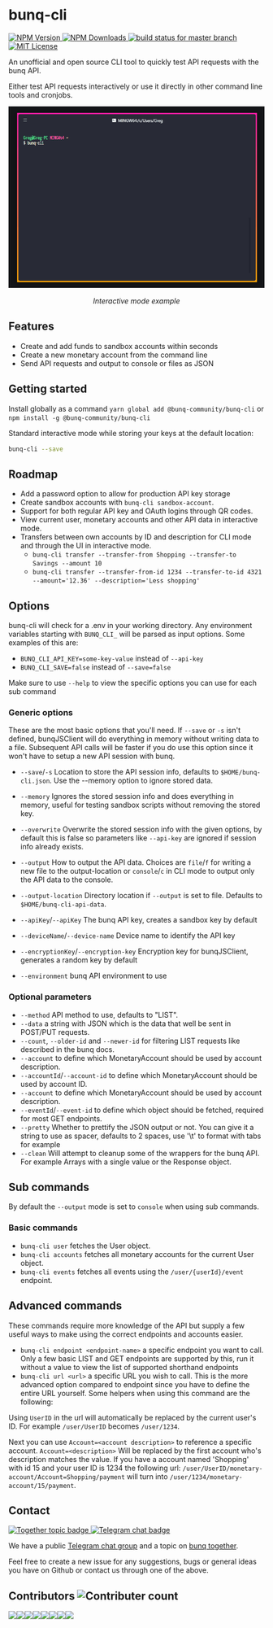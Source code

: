 # bunq-cli

[![NPM  Version](https://img.shields.io/npm/v/@bunq-community/bunq-cli.svg) ](https://github.com/@bunq-community/bunq-cli)
[![NPM Downloads](https://img.shields.io/npm/dt/@bunq-community/bunq-cli.svg) ](https://www.npmjs.com/package/@bunq-community/bunq-cli)
[![build status for master branch](https://api.travis-ci.org/bunqCommunity/bunq-cli.svg?branch=master) ](https://travis-ci.org/bunqCommunity/bunq-cli)
[![MIT License](https://img.shields.io/npm/l/@bunq-community/bunq-cli.svg)](https://github.com/bunqCommunity/bunq-cli/blob/master/LICENSE)

<!--[![codecov](https://codecov.io/gh/bunqCommunity/bunq-cli/branch/master/graph/badge.svg) ](https://codecov.io/gh/bunqCommunity/bunq-cli)-->

An unofficial and open source CLI tool to quickly test API requests with the bunq API.

Either test API requests interactively or use it directly in other command line tools and cronjobs.

<p align="center">
    <img src="./assets/bunq-cli-2.gif" alt="Example usage gif" />
</p>
<p align="center"><i>Interactive mode example</i></p>

## Features

-   Create and add funds to sandbox accounts within seconds
-   Create a new monetary account from the command line
-   Send API requests and output to console or files as JSON

## Getting started

Install globally as a command `yarn global add @bunq-community/bunq-cli` or `npm install -g @bunq-community/bunq-cli`

Standard interactive mode while storing your keys at the default location:

```bash
bunq-cli --save
```

## Roadmap

-   Add a password option to allow for production API key storage
-   Create sandbox accounts with `bunq-cli sandbox-account`.
-   Support for both regular API key and OAuth logins through QR codes.
-   View current user, monetary accounts and other API data in interactive mode.
-   Transfers between own accounts by ID and description for CLI mode and through the UI in interactive mode.
    -   `bunq-cli transfer --transfer-from Shopping --transfer-to Savings --amount 10`
    -   `bunq-cli transfer --transfer-from-id 1234 --transfer-to-id 4321 --amount='12.36' --description='Less shopping'`

## Options

bunq-cli will check for a .env in your working directory. Any environment variables starting with `BUNQ_CLI_` will be parsed as input options. Some examples of this are:

-   `BUNQ_CLI_API_KEY=some-key-value` instead of `--api-key`
-   `BUNQ_CLI_SAVE=false` instead of `--save=false`

Make sure to use `--help` to view the specific options you can use for each sub command

### Generic options

These are the most basic options that you'll need. If `--save` or `-s` isn't defined, bunqJSClient will do everything in memory without writing data to a file. Subsequent API calls will be faster if you do use this option since it won't have to setup a new API session with bunq.

-   `--save`/`-s` Location to store the API session info, defaults to `$HOME/bunq-cli.json`. Use the --memory option to ignore stored data.
-   `--memory` Ignores the stored session info and does everything in memory, useful for testing sandbox scripts without removing the stored key.
-   `--overwrite` Overwrite the stored session info with the given options, by default this is false so parameters like `--api-key` are ignored if session info already exists.
-   `--output` How to output the API data. Choices are `file`/`f` for writing a new file to the output-location or `console`/`c` in CLI mode to output only the API data to the console.
-   `--output-location` Directory location if `--output` is set to file. Defaults to `$HOME/bunq-cli-api-data`.

-   `--apiKey`/`--apiKey` The bunq API key, creates a sandbox key by default
-   `--deviceName`/`--device-name` Device name to identify the API key
-   `--encryptionKey`/`--encryption-key` Encryption key for bunqJSClient, generates a random key by default
-   `--environment` bunq API environment to use

### Optional parameters

-   `--method` API method to use, defaults to "LIST".
-   `--data` a string with JSON which is the data that well be sent in POST/PUT requests.
-   `--count`, `--older-id` and `--newer-id` for filtering LIST requests like described in the bunq docs.
-   `--account` to define which MonetaryAccount should be used by account description.
-   `--accountId`/`--account-id` to define which MonetaryAccount should be used by account ID.
-   `--account` to define which MonetaryAccount should be used by account description.
-   `--eventId`/`--event-id` to define which object should be fetched, required for most GET endpoints.
-   `--pretty` Whether to prettify the JSON output or not. You can give it a string to use as spacer, defaults to 2 spaces, use '\t' to format with tabs for example
-   `--clean` Will attempt to cleanup some of the wrappers for the bunq API. For example Arrays with a single value or the Response object.

## Sub commands

By default the `--output` mode is set to `console` when using sub commands.

### Basic commands

-   `bunq-cli user` fetches the User object.
-   `bunq-cli accounts` fetches all monetary accounts for the current User object.
-   `bunq-cli events` fetches all events using the `/user/{userId}/event` endpoint.

## Advanced commands

These commands require more knowledge of the API but supply a few useful ways to make using the correct endpoints and accounts easier.

-   `bunq-cli endpoint <endpoint-name>` a specific endpoint you want to call. Only a few basic LIST and GET endpoints are supported by this, run it without a value to view the list of supported shorthand endpoints
-   `bunq-cli url <url>` a specific URL you wish to call. This is the more advanced option compared to endpoint since you have to define the entire URL yourself.
    Some helpers when using this command are the following:

Using `UserID` in the url will automatically be replaced by the current user's ID. For example `/user/UserID` becomes `/user/1234`.

Next you can use `Account=<account description>` to reference a specific account. `Account=<description>` Will be replaced by the first account who's description matches the value. If you have a account named 'Shopping' with id 15 and your user ID is 1234 the following url: `/user/UserID/monetary-account/Account=Shopping/payment` will turn into `/user/1234/monetary-account/15/payment`.

## Contact

[![Together topic badge](https://img.shields.io/badge/Together-Discuss-blue.svg) ](https://together.bunq.com/d/6180-bunq-cli-a-new-unofficial-command-line-tool-for-the-bunq-api/11) [![Telegram chat badge](https://img.shields.io/badge/Telegram-Discuss-blue.svg) ](https://t.me/bunqcommunity)

We have a public [Telegram chat group](https://t.me/bunqcommunity) and a topic on [bunq together](https://together.bunq.com/d/5763-bunqdesktop-the-unofficial-free-and-open-source-desktop-application-for-bunq/).

Feel free to create a new issue for any suggestions, bugs or general ideas you have on Github or contact us through one of the above.

## Contributors ![Contributer count](https://img.shields.io/github/contributors/bunqcommunity/bunq-cli.svg)

[![](https://sourcerer.io/fame/crecket/bunqCommunity/bunq-cli/images/0)](https://sourcerer.io/fame/crecket/bunqCommunity/bunq-cli/links/0)[![](https://sourcerer.io/fame/crecket/bunqCommunity/bunq-cli/images/1)](https://sourcerer.io/fame/crecket/bunqCommunity/bunq-cli/links/1)[![](https://sourcerer.io/fame/crecket/bunqCommunity/bunq-cli/images/2)](https://sourcerer.io/fame/crecket/bunqCommunity/bunq-cli/links/2)[![](https://sourcerer.io/fame/crecket/bunqCommunity/bunq-cli/images/3)](https://sourcerer.io/fame/crecket/bunqCommunity/bunq-cli/links/3)[![](https://sourcerer.io/fame/crecket/bunqCommunity/bunq-cli/images/4)](https://sourcerer.io/fame/crecket/bunqCommunity/bunq-cli/links/4)[![](https://sourcerer.io/fame/crecket/bunqCommunity/bunq-cli/images/5)](https://sourcerer.io/fame/crecket/bunqCommunity/bunq-cli/links/5)[![](https://sourcerer.io/fame/crecket/bunqCommunity/bunq-cli/images/6)](https://sourcerer.io/fame/crecket/bunqCommunity/bunq-cli/links/6)[![](https://sourcerer.io/fame/crecket/bunqCommunity/bunq-cli/images/7)](https://sourcerer.io/fame/crecket/bunqCommunity/bunq-cli/links/7)
